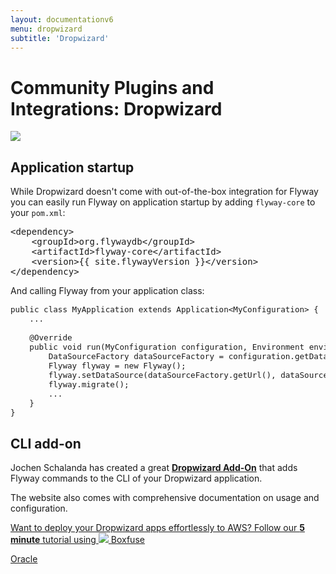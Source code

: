 ```yaml
---
layout: documentationv6
menu: dropwizard
subtitle: 'Dropwizard'
---
```

# Community Plugins and Integrations: Dropwizard

<img src="/assets/logos/dropwizard.png">

## Application startup

While Dropwizard doesn't come with out-of-the-box integration for Flyway you can easily run Flyway on application startup by adding `flyway-core` to your `pom.xml`:
<pre class="prettyprint">&lt;dependency&gt;
    &lt;groupId&gt;org.flywaydb&lt;/groupId&gt;
    &lt;artifactId&gt;flyway-core&lt;/artifactId&gt;
    &lt;version&gt;{{ site.flywayVersion }}&lt;/version&gt;
&lt;/dependency&gt;</pre>

And calling Flyway from your application class:

<pre class="prettyprint" style="font-size: 90%">public class MyApplication extends Application&lt;MyConfiguration&gt; {
    ...

    @Override
    public void run(MyConfiguration configuration, Environment environment) {
        DataSourceFactory dataSourceFactory = configuration.getDataSourceFactory();
        Flyway flyway = new Flyway();
        flyway.setDataSource(dataSourceFactory.getUrl(), dataSourceFactory.getUser(), dataSourceFactory.getPassword());
        flyway.migrate();
        ...
    }
}</pre>

## CLI add-on

Jochen Schalanda has created a great <strong><a href="https://github.com/joschi/dropwizard-flyway">Dropwizard Add-On</a></strong> that adds Flyway commands to the CLI of your Dropwizard application.

The website also comes with comprehensive documentation on usage and configuration.

<a class="inline-cta" href="https://boxfuse.com/blog/dropwizard-aws"><i class="fa fa-cloud"></i> Want to deploy your Dropwizard apps effortlessly to AWS? Follow our <strong>5 minute</strong> tutorial using <img src="/assets/logo/boxfuse-logo-nano-blue.png"> Boxfuse <i class="fa fa-arrow-right"></i></a>

<p class="next-steps">
    <a class="btn btn-primary" href="v6/documentation/database/oracle">Oracle <i class="fa fa-arrow-right"></i></a>
</p>